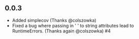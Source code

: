 ## 0.0.3

* Added simplecov (Thanks @colszowka)
* Fixed a bug where passing in ' ' to string attributes lead to
  RuntimeErrors. (Thanks again @colszowka) #4
